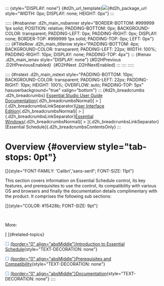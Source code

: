 ::: {style="DISPLAY: none"}
[](ms-xhelp:///?Id=d2h_url_template){#d2h_url_template}![](!package_url!){#d2h_package_url style="WIDTH: 0px; DISPLAY: none; HEIGHT: 0px"}
:::

::::: {#nsbanner .d2h_main_nsbanner style="BORDER-BOTTOM: #999999 1px solid; POSITION: relative; PADDING-BOTTOM: 0px; BACKGROUND-COLOR: transparent; PADDING-LEFT: 0px; PADDING-RIGHT: 0px; DISPLAY: none; BORDER-TOP: #999999 1px solid; PADDING-TOP: 0px; LEFT: 0px"}
:::: {#TitleRow .d2h_main_titlerow style="PADDING-BOTTOM: 4px; BACKGROUND-COLOR: transparent; PADDING-LEFT: 22px; WIDTH: 100%; PADDING-RIGHT: 10px; DISPLAY: none; PADDING-TOP: 4px"}
::: {#ienav .d2h_main_ienav style="DISPLAY: none"}
[](ms-xhelp:///?Id=9c68bffb-64f9-4011-a1b8-9f9abaa650a5){#D2HPrevious .D2HPreviousEnabled}  [](ms-xhelp:///?Id=17190075-5b52-4062-934c-ac992ec7800a){#D2HNext .D2HNextEnabled}
:::
::::
:::::

:::: {#nstext .d2h_main_nstext style="PADDING-BOTTOM: 10px; BACKGROUND-COLOR: transparent; PADDING-LEFT: 22px; PADDING-RIGHT: 10px; HEIGHT: 100%; OVERFLOW: auto; PADDING-TOP: 5px" hasuserbackground="true" valign="bottom"}
::: {#d2h_breadcrumbs .d2h_breadcrumbs}
[Essential Studio User Guide Documentation](ms-xhelp:///?Id=12457748-09e3-4d74-a240-8e049cedf030){.d2h_breadcrumbsNormal}[ \> ]{.d2h_breadcrumbsLinkSeparator}[User Interface Edition](ms-xhelp:///?Id=c29296b7-531c-413b-a0ec-488ca1f7f669){.d2h_breadcrumbsNormal}[ \> ]{.d2h_breadcrumbsLinkSeparator}[Essential Windows](ms-xhelp:///?Id=e60759d8-47a4-4570-9d7a-16a68d63f2ea){.d2h_breadcrumbsNormal}[ \> ]{.d2h_breadcrumbsLinkSeparator}[Essential Schedule]{.d2h_breadcrumbsContentsOnly}
:::

# Overview {#overview style="tab-stops: 0pt"}

[]{style="FONT-FAMILY: 'Calibri','sans-serif'; FONT-SIZE: 11pt"} 

This section covers information on Essential Schedule control, its key features, and prerequisites to use the control, its compatibility with various OS and browsers and finally the documentation details complimentary with the product. It comprises the following sub sections:

[]{style="COLOR: #15428b; FONT-SIZE: 9pt"} 

 

More:

[ ]{#related-topics}

[![](button.gif){border="0" align="absMiddle"}Introduction to Essential Schedule](ms-xhelp:///?Id=17190075-5b52-4062-934c-ac992ec7800a){style="TEXT-DECORATION: none"}

[![](button.gif){border="0" align="absMiddle"}Prerequisites and Compatibility](ms-xhelp:///?Id=c8cc5704-af14-4eaa-93c7-b8ce8fa05b84){style="TEXT-DECORATION: none"}

[![](button.gif){border="0" align="absMiddle"}Documentation](ms-xhelp:///?Id=bf9e998b-638f-42d4-a010-0a9ffc025c64){style="TEXT-DECORATION: none"}
::::
